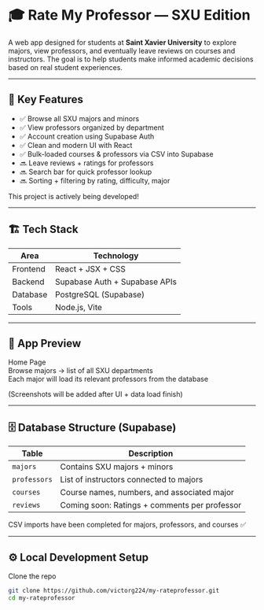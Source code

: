 # 🎓 Rate My Professor — SXU Edition

A web app designed for students at **Saint Xavier University** to explore majors, view professors, and eventually leave reviews on courses and instructors. The goal is to help students make informed academic decisions based on real student experiences.

---

## 🌟 Key Features

- ✅ Browse all SXU majors and minors  
- ✅ View professors organized by department  
- ✅ Account creation using Supabase Auth  
- ✅ Clean and modern UI with React  
- ✅ Bulk-loaded courses & professors via CSV into Supabase  
- 🔜 Leave reviews + ratings for professors  
- 🔜 Search bar for quick professor lookup  
- 🔜 Sorting + filtering by rating, difficulty, major  

This project is actively being developed!

---

## 🏗 Tech Stack

| Area | Technology |
|------|------------|
| Frontend | React + JSX + CSS |
| Backend | Supabase Auth + Supabase APIs |
| Database | PostgreSQL (Supabase) |
| Tools | Node.js, Vite |

---

## 📸 App Preview

Home Page  
Browse majors → list of all SXU departments  
Each major will load its relevant professors from the database

(Screenshots will be added after UI + data load finish)

---

## 🗄 Database Structure (Supabase)

| Table | Description |
|-------|-------------|
| `majors` | Contains SXU majors + minors |
| `professors` | List of instructors connected to majors |
| `courses` | Course names, numbers, and associated major |
| `reviews` | Coming soon: Ratings + comments per professor |

CSV imports have been completed for majors, professors, and courses ✅

---

## ⚙️ Local Development Setup

Clone the repo
```bash
git clone https://github.com/victorg224/my-rateprofessor.git
cd my-rateprofessor

